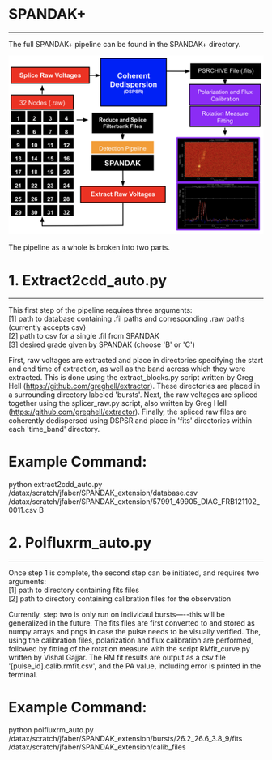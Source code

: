 # SPANDAK+
-----------------
The full SPANDAK+ pipeline can be found in the SPANDAK+ directory.

![Flow Graph](spandak+.png)

The pipeline as a whole is broken into two parts.

# 1. Extract2cdd_auto.py
-----------------

This first step of the pipeline requires three arguments:<br/>
[1] path to database containing .fil paths and corresponding .raw paths (currently accepts csv)<br/>
[2] path to csv for a single .fil from SPANDAK<br/>
[3] desired grade given by SPANDAK (choose 'B' or 'C')<br/>

First, raw voltages are extracted and place in directories specifying the start and end time of extraction, as well as the band across which they were extracted. This is done using the extract_blocks.py script written by Greg Hell (https://github.com/greghell/extractor). These directories are placed in a surrounding directory labeled 'bursts'. Next, the raw voltages are spliced together using the splicer_raw.py script, also written by Greg Hell (https://github.com/greghell/extractor). Finally, the spliced raw files are coherently dedispersed using DSPSR and place in 'fits' directories within each 'time_band' directory.

# Example Command: <br/>
python extract2cdd_auto.py /datax/scratch/jfaber/SPANDAK_extension/database.csv /datax/scratch/jfaber/SPANDAK_extension/57991_49905_DIAG_FRB121102_0011.csv B

# 2. Polfluxrm_auto.py
-----------------

Once step 1 is complete, the second step can be initiated, and requires two arguments:<br/>
[1] path to directory containing fits files<br/>
[2] path to directory containing calibration files for the observation<br/>

Currently, step two is only run on individaul bursts—--this will be generalized in the future. The fits files are first converted to and stored as numpy arrays and pngs in case the pulse needs to be visually verified. The, using the calibration files, polarization and flux calibration are performed, followed by fitting of the rotation measure with the script RMfit_curve.py written by Vishal Gajjar. The RM fit results are output as a csv file '[pulse_id].calib.rmfit.csv', and the PA value, including error is printed in the terminal.

# Example Command: <br/>
python polfluxrm_auto.py /datax/scratch/jfaber/SPANDAK_extension/bursts/26.2_26.6_3.8_9/fits /datax/scratch/jfaber/SPANDAK_extension/calib_files
